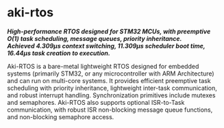 # aki-rtos
_**High-performance RTOS designed for STM32 MCUs, with preemptive O(1) task scheduling, message queues, priority inheritance. <br> Achieved 4.309µs context switching, 11.309µs scheduler boot time, 16.44µs task creation to execution.**_

Aki-RTOS is a bare-metal lightweight RTOS designed for embedded systems (primarily STM32, or any microcontroller with ARM Architecture) and can run on multi-core systems. It provides efficient preemptive task scheduling with priority inheritance, lightweight inter-task communication, and robust interrupt handling. Synchronization primitives include mutexes and semaphores. Aki-RTOS also supports optional ISR-to-Task communication, with robust ISR non-blocking message queue functions, and non-blocking semaphore access.
